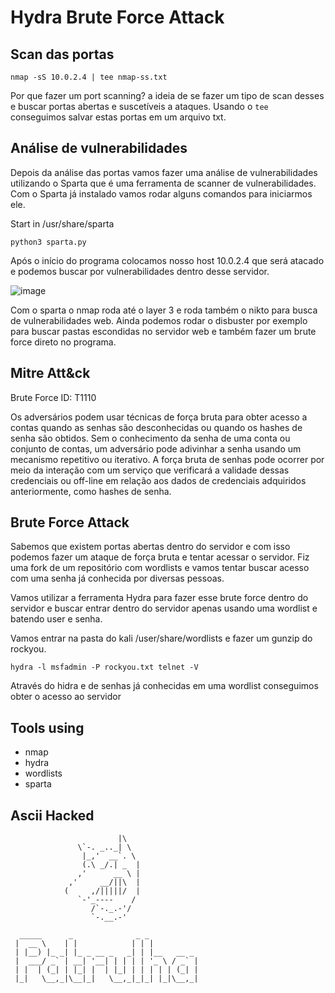 # Hydra Brute Force Attack

## Scan das portas

```
nmap -sS 10.0.2.4 | tee nmap-ss.txt
```

Por que fazer um port scanning? a ideia de se fazer um tipo de scan desses e buscar portas abertas e suscetíveis a ataques. Usando o `tee` conseguimos salvar estas portas em um arquivo txt.

## Análise de vulnerabilidades

Depois da análise das portas vamos fazer uma análise de vulnerabilidades utilizando o Sparta que é uma ferramenta de scanner de vulnerabilidades. Com o Sparta já instalado vamos rodar alguns comandos para iniciarmos ele.

Start in /usr/share/sparta

```
python3 sparta.py 
```

Após o início do programa colocamos nosso host 10.0.2.4 que será atacado e podemos buscar por vulnerabilidades dentro desse servidor.

![image](https://user-images.githubusercontent.com/48387196/120836104-934d6f80-c53b-11eb-824f-124133d6274f.png)

Com o sparta o nmap roda até o layer 3 e roda também o nikto para busca de vulnerabilidades web. Ainda podemos rodar o disbuster por exemplo para buscar pastas escondidas no servidor web e também fazer um brute force direto no programa.

## Mitre Att&ck

Brute Force ID: T1110

Os adversários podem usar técnicas de força bruta para obter acesso a contas quando as senhas são desconhecidas ou quando os hashes de senha são obtidos. Sem o conhecimento da senha de uma conta ou conjunto de contas, um adversário pode adivinhar a senha usando um mecanismo repetitivo ou iterativo. A força bruta de senhas pode ocorrer por meio da interação com um serviço que verificará a validade dessas credenciais ou off-line em relação aos dados de credenciais adquiridos anteriormente, como hashes de senha.

## Brute Force Attack

Sabemos que existem portas abertas dentro do servidor e com isso podemos fazer um ataque de força bruta e tentar acessar o servidor. Fiz uma fork de um repositório com wordlists e vamos tentar buscar acesso com uma senha já conhecida por diversas pessoas.

Vamos utilizar a ferramenta Hydra para fazer esse brute force dentro do servidor e buscar entrar dentro do servidor apenas usando uma wordlist e batendo user e senha.

Vamos entrar na pasta do kali /user/share/wordlists e fazer um gunzip do rockyou.

```
hydra -l msfadmin -P rockyou.txt telnet -V 
```

Através do hidra e de senhas já conhecidas em uma wordlist conseguimos obter o acesso ao servidor 

## Tools using

- nmap
- hydra
- wordlists
- sparta

## Ascii Hacked

```
                        |\
               \`-. _.._| \
                |_,'  __`. \
                (.\ _/.| _  |
               ,'      __ \ |
             ,'     __/||\  |
            (     ,/|||||/  |
               `-'_----    /
                  /`-._.-'/
                  `-.__.-' 

  _____      _              _ _           
 |  __ \    | |            | | |          
 | |__) |_ _| |_ _ __ _   _| | |__   __ _ 
 |  ___/ _` | __| '__| | | | | '_ \ / _` |
 | |  | (_| | |_| |  | |_| | | | | | (_| |
 |_|   \__,_|\__|_|   \__,_|_|_| |_|\__,_|
                                          
                                          
```

